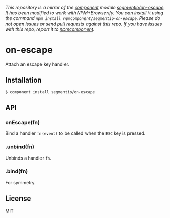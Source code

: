 *This repository is a mirror of the [component](http://component.io) module [segmentio/on-escape](http://github.com/segmentio/on-escape). It has been modified to work with NPM+Browserify. You can install it using the command `npm install npmcomponent/segmentio-on-escape`. Please do not open issues or send pull requests against this repo. If you have issues with this repo, report it to [npmcomponent](https://github.com/airportyh/npmcomponent).*

# on-escape

  Attach an escape key handler.

## Installation

    $ component install segmentio/on-escape

## API

### onEscape(fn)
  Bind a handler `fn(event)` to be called when the `ESC` key is pressed.

### .unbind(fn)
  Unbinds a handler `fn`.

### .bind(fn)
  For symmetry.
  

## License

  MIT
